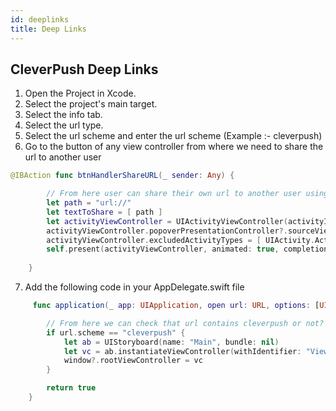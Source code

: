 ```yaml
---
id: deeplinks
title: Deep Links
---
```


## CleverPush Deep Links

1. Open the Project in Xcode.
2. Select the project's main target.
3. Select the info tab.
4. Select the url type.
5. Select the url scheme and enter the url scheme (Example :- cleverpush)
6. Go to the button of any view controller from where we need to share the url to another user 

```swift
@IBAction func btnHandlerShareURL(_ sender: Any) {

        // From here user can share their own url to another user using the share activity (Example :- let path = "cleverpush://") 
        let path = "url://"
        let textToShare = [ path ]
        let activityViewController = UIActivityViewController(activityItems: textToShare, applicationActivities: nil)
        activityViewController.popoverPresentationController?.sourceView = self.view
        activityViewController.excludedActivityTypes = [ UIActivity.ActivityType.airDrop, UIActivity.ActivityType.postToFacebook ]
        self.present(activityViewController, animated: true, completion: nil)
        
    }
```

7. Add the following code in your AppDelegate.swift file

```swift
     func application(_ app: UIApplication, open url: URL, options: [UIApplication.OpenURLOptionsKey : Any] = [:]) -> Bool {

        // From here we can check that url contains cleverpush or not?
        if url.scheme == "cleverpush" {
            let ab = UIStoryboard(name: "Main", bundle: nil)
            let vc = ab.instantiateViewController(withIdentifier: "ViewController") as! ViewController
            window?.rootViewController = vc
        }

        return true
    }
```
